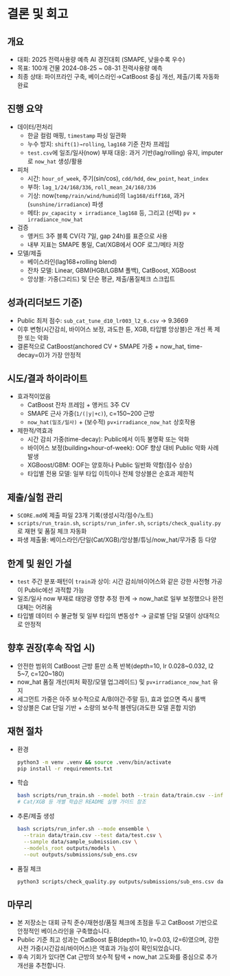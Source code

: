 # 결론 및 회고

## 개요
- 대회: 2025 전력사용량 예측 AI 경진대회 (SMAPE, 낮을수록 우수)
- 목표: 100개 건물 2024-08-25 ~ 08-31 전력사용량 예측
- 최종 상태: 파이프라인 구축, 베이스라인→CatBoost 중심 개선, 제출/기록 자동화 완료

## 진행 요약
- 데이터/전처리
  - 한글 컬럼 매핑, `timestamp` 파싱 일관화
  - 누수 방지: `shift(1)→rolling`, `lag168` 기준 잔차 프레임
  - `test.csv`에 일조/일사(now) 부재 대응: 과거 기반(lag/rolling) 유지, imputer로 `now_hat` 생성/활용
- 피처
  - 시간: `hour_of_week`, 주기(sin/cos), `cdd/hdd`, `dew_point`, `heat_index`
  - 부하: `lag_1/24/168/336`, `roll_mean_24/168/336`
  - 기상: now(`temp/rain/wind/humid`)의 `lag168/diff168`, 과거(`sunshine/irradiance`) 파생
  - 메타: `pv_capacity × irradiance_lag168` 등, 그리고 (선택) `pv × irradiance_now_hat`
- 검증
  - 앵커드 3주 블록 CV(각 7일, gap 24h)를 표준으로 사용
  - 내부 지표는 SMAPE 통일, Cat/XGB에서 OOF 로그/메타 저장
- 모델/제출
  - 베이스라인(lag168+rolling blend)
  - 잔차 모델: Linear, GBM(HGB/LGBM 폴백), CatBoost, XGBoost
  - 앙상블: 가중(그리드) 및 단순 평균, 제출/품질체크 스크립트

## 성과(리더보드 기준)
- Public 최저 점수: `sub_cat_tune_d10_lr003_l2_6.csv` → 9.3669
- 이후 변형(시간감쇠, 바이어스 보정, 과도한 튠, XGB, 타입별 앙상블)은 개선 폭 제한 또는 악화
- 결론적으로 CatBoost(anchored CV + SMAPE 가중 + now_hat, time-decay=0)가 가장 안정적

## 시도/결과 하이라이트
- 효과적이었음
  - CatBoost 잔차 프레임 + 앵커드 3주 CV
  - SMAPE 근사 가중(`1/(|y|+c)`), c=150~200 근방
  - `now_hat(일조/일사)` + (보수적) `pv×irradiance_now_hat` 상호작용
- 제한적/역효과
  - 시간 감쇠 가중(time-decay): Public에서 이득 불명확 또는 악화
  - 바이어스 보정(building×hour-of-week): OOF 향상 대비 Public 악화 사례 발생
  - XGBoost/GBM: OOF는 양호하나 Public 일반화 약함(점수 상승)
  - 타입별 전용 모델: 일부 타입 이득이나 전체 앙상블은 순효과 제한적

## 제출/실험 관리
- `SCORE.md`에 제출 파일 23개 기록(생성시각/점수/노트)
- `scripts/run_train.sh`, `scripts/run_infer.sh`, `scripts/check_quality.py`로 재현 및 품질 체크 자동화
- 파생 제출물: 베이스라인/단일(Cat/XGB)/앙상블/튜닝/now_hat/무가중 등 다양

## 한계 및 원인 가설
- `test` 주간 분포·패턴이 `train`과 상이: 시간 감쇠/바이어스와 같은 강한 사전형 가공이 Public에선 과적합 가능
- 일조/일사 now 부재로 태양광 영향 추정 한계 → now_hat로 일부 보정했으나 완전 대체는 어려움
- 타입별 데이터 수 불균형 및 일부 타입의 변동성↑ → 글로벌 단일 모델이 상대적으로 안정적

## 향후 권장(후속 작업 시)
- 안전한 범위의 CatBoost 근방 튠만 소폭 반복(depth=10, lr 0.028~0.032, l2 5~7, c=120~180)
- now_hat 품질 개선(피처 확장/모델 업그레이드) 및 `pv×irradiance_now_hat` 유지
- 세그먼트 가중은 아주 보수적으로 A/B(야간·주말 등), 효과 없으면 즉시 롤백
- 앙상블은 Cat 단일 기반 + 소량의 보수적 블렌딩(과도한 모델 혼합 지양)

## 재현 절차
- 환경
  ```bash
  python3 -m venv .venv && source .venv/bin/activate
  pip install -r requirements.txt
  ```
- 학습
  ```bash
  bash scripts/run_train.sh --model both --train data/train.csv --info data/building_info.csv --save_dir outputs/models
  # Cat/XGB 등 개별 학습은 README 실행 가이드 참조
  ```
- 추론/제출 생성
  ```bash
  bash scripts/run_infer.sh --mode ensemble \
    --train data/train.csv --test data/test.csv \
    --sample data/sample_submission.csv \
    --models_root outputs/models \
    --out outputs/submissions/sub_ens.csv
  ```
- 품질 체크
  ```bash
  python3 scripts/check_quality.py outputs/submissions/sub_ens.csv data/sample_submission.csv
  ```

## 마무리
- 본 저장소는 대회 규칙 준수/재현성/품질 체크에 초점을 두고 CatBoost 기반으로 안정적인 베이스라인을 구축했습니다.
- Public 기준 최고 성과는 CatBoost 튠B(depth=10, lr=0.03, l2=6)였으며, 강한 사전 가중(시간감쇠/바이어스)은 역효과 가능성이 확인되었습니다.
- 후속 기회가 있다면 Cat 근방의 보수적 탐색 + now_hat 고도화를 중심으로 추가 개선을 추천합니다.
